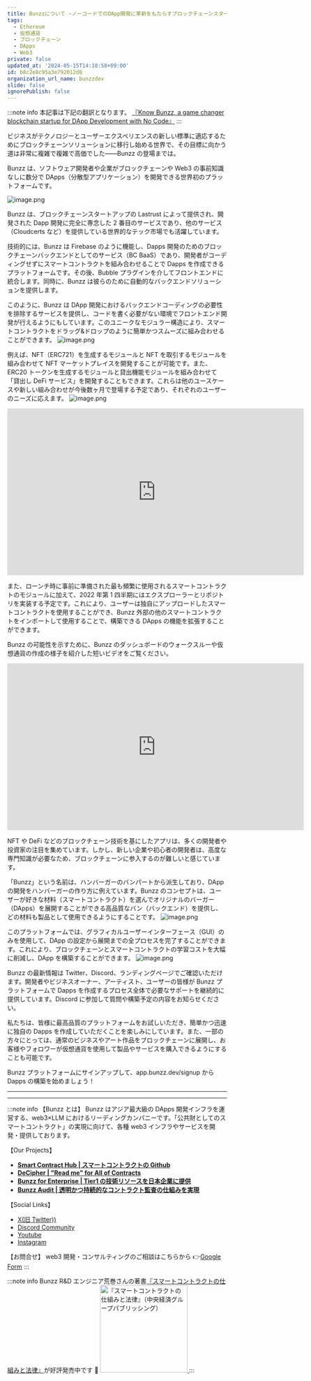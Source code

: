 ```yaml
---
title: Bunzzについて ~ノーコードでのDApp開発に革新をもたらすブロックチェーンスタートアップ~
tags:
  - Ethereum
  - 仮想通貨
  - ブロックチェーン
  - DApps
  - Web3
private: false
updated_at: '2024-05-15T14:18:58+09:00'
id: b8c2e8c95a3e792012d8
organization_url_name: bunzzdev
slide: false
ignorePublish: false
---
```


:::note info
本記事は下記の翻訳となります。
[『Know Bunzz, a game changer blockchain startup for DApp Development with No Code』](https://medium.com/@bunzzdev/know-bunzz-a-game-changer-blockchain-startup-for-dapp-development-with-no-code-9ccf3080348d)
:::

ビジネスがテクノロジーとユーザーエクスペリエンスの新しい標準に適応するためにブロックチェーンソリューションに移行し始める世界で、その目標に向かう道は非常に複雑で複雑で高価でした——Bunzz の登場までは。

Bunzz は、ソフトウェア開発者や企業がブロックチェーンや Web3 の事前知識なしに数分で DApps（分散型アプリケーション）を開発できる世界初のプラットフォームです。

![image.png](https://qiita-image-store.s3.ap-northeast-1.amazonaws.com/0/1926720/2ce9accf-c65c-b215-a735-80edcbf669e6.png)

Bunzz は、ブロックチェーンスタートアップの Lastrust によって提供され、開発された Dapp 開発に完全に専念した 2 番目のサービスであり、他のサービス（Cloudcerts など）を提供している世界的なテック市場でも活躍しています。

技術的には、Bunzz は Firebase のように機能し、Dapps 開発のためのブロックチェーンバックエンドとしてのサービス（BC BaaS）であり、開発者がコーディングせずにスマートコントラクトを組み合わせることで Dapps を作成できるプラットフォームです。その後、Bubble プラグインを介してフロントエンドに統合します。同時に、Bunzz は彼らのために自動的なバックエンドソリューションを提供します。

このように、Bunzz は DApp 開発におけるバックエンドコーディングの必要性を排除するサービスを提供し、コードを書く必要がない環境でフロントエンド開発が行えるようにもしています。このユニークなモジュラー構造により、スマートコントラクトをドラッグ&ドロップのように簡単かつスムーズに組み合わせることができます。
![image.png](https://qiita-image-store.s3.ap-northeast-1.amazonaws.com/0/1926720/9ae73d03-a7a1-d80f-a83c-d205bd372026.png)

例えば、NFT（ERC721）を生成するモジュールと NFT を取引するモジュールを組み合わせて NFT マーケットプレイスを開発することが可能です。また、ERC20 トークンを生成するモジュールと貸出機能モジュールを組み合わせて「貸出し DeFi サービス」を開発することもできます。これらは他のユースケースや新しい組み合わせが今後数ヶ月で登場する予定であり、それぞれのユーザーのニーズに応えます。
![image.png](https://qiita-image-store.s3.ap-northeast-1.amazonaws.com/0/1926720/00356c63-fa00-caaa-59dc-199d5e8fc85d.png)

<iframe width="680" height="382" src="https://www.youtube.com/embed/2zNymFqYXOY" title="How to generate ERC721 Tokens (NFTs) using Bunzz in No-Code" frameborder="0" allow="accelerometer; autoplay; clipboard-write; encrypted-media; gyroscope; picture-in-picture; web-share" allowfullscreen></iframe>

また、ローンチ時に事前に準備された最も頻繁に使用されるスマートコントラクトのモジュールに加えて、2022 年第 1 四半期にはエクスプローラーとリポジトリを実装する予定です。これにより、ユーザーは独自にアップロードしたスマートコントラクトを使用することができ、Bunzz 外部の他のスマートコントラクトをインポートして使用することで、構築できる DApps の機能を拡張することができます。

Bunzz の可能性を示すために、Bunzz のダッシュボードのウォークスルーや仮想通貨の作成の様子を紹介した短いビデオをご覧ください。

<iframe width="680" height="382" src="https://www.youtube.com/embed/1WwPJmwtZCY" title="[Short Demo] Creating DApp platform with No-Code &quot;Bunzz&quot;." frameborder="0" allow="accelerometer; autoplay; clipboard-write; encrypted-media; gyroscope; picture-in-picture; web-share" allowfullscreen></iframe>

NFT や DeFi などのブロックチェーン技術を基にしたアプリは、多くの開発者や投資家の注目を集めています。しかし、新しい企業や初心者の開発者は、高度な専門知識が必要なため、ブロックチェーンに参入するのが難しいと感じています。

「Bunzz」という名前は、ハンバーガーのバンパートから派生しており、DApp の開発をハンバーガーの作り方に例えています。Bunzz のコンセプトは、ユーザーが好きな材料（スマートコントラクト）を選んでオリジナルのバーガー（DApps）を展開することができる高品質なバン（バックエンド）を提供し、どの材料も製品として使用できるようにすることです。
![image.png](https://qiita-image-store.s3.ap-northeast-1.amazonaws.com/0/1926720/a36a934b-e136-4425-701c-d8fc59dce7bc.png)

このプラットフォームでは、グラフィカルユーザーインターフェース（GUI）のみを使用して、DApp の設定から展開までの全プロセスを完了することができます。これにより、ブロックチェーンとスマートコントラクトの学習コストを大幅に削減し、DApp を構築することができます。
![image.png](https://qiita-image-store.s3.ap-northeast-1.amazonaws.com/0/1926720/447e0bad-61a2-2251-9a08-ae870430872f.png)

Bunzz の最新情報は Twitter、Discord、ランディングページでご確認いただけます。開発者やビジネスオーナー、アーティスト、ユーザーの皆様が Bunzz プラットフォームで Dapps を作成するプロセス全体で必要なサポートを継続的に提供しています。Discord に参加して質問や構築予定の内容をお知らせください。

私たちは、皆様に最高品質のプラットフォームをお試しいただき、簡単かつ迅速に独自の Dapps を作成していただくことを楽しみにしています。また、一部の方々にとっては、通常のビジネスやアート作品をブロックチェーンに展開し、お客様やフォロワーが仮想通貨を使用して製品やサービスを購入できるようにすることも可能です。

Bunzz プラットフォームにサインアップして、app.bunzz.dev/signup から Dapps の構築を始めましょう！

---

---

:::note info
【Bunzz とは】
Bunzz はアジア最大級の DApps 開発インフラを運営する、web3×LLM におけるリーディングカンパニーです。「公共財としてのスマートコントラクト」の実現に向けて、各種 web3 インフラやサービスを開発・提供しております。

【Our Projects】

- **[Smart Contract Hub | スマートコントラクトの Github](https://www.bunzz.dev/)**
- **[DeCipher | "Read me" for All of Contracts](https://www.bunzz.dev/decipher)**
- **[Bunzz for Enterprise | Tier1 の技術リソースを日本企業に提供](https://enterprise.bunzz.dev/ja)**
- **[Bunzz Audit | 透明かつ持続的なコントラクト監査の仕組みを実現](hhttps://www.bunzz.dev/audit)**

【Social Links】

- [X(旧 Twitter))](https://twitter.com/BunzzDev)
- [Discord Community](https://t.co/6hHgssJdvW)
- [Youtube](https://www.youtube.com/@bunzzdev)
- [Instagram](https://www.instagram.com/bunzzdev/)

【お問合せ】
web3 開発・コンサルティングのご相談はこちらから 👉[Google Form](https://forms.gle/4tgQjWSw2MMMZW6E6)
:::

:::note info
Bunzz R&D エンジニア荒巻さんの著書[『スマートコントラクトの仕組みと法律』](https://amzn.to/3V03sNH)が好評発売中です 📕
<a href="https://amzn.to/3V03sNH" rel="nofollow" referrerpolicy="no-referrer-when-downgrade">
<img
    src="https://m.media-amazon.com/images/I/81wopoZ1K4L._SY522_.jpg"
    alt="『スマートコントラクトの仕組みと法律』（中央経済グループパブリッシング）"
    width="200px"
    height="auto"
    Style="border: 0px;"
  />
</a>
:::
